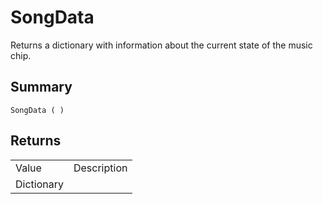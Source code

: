 # SongData

Returns a dictionary with information about the current state of the music chip.

## Summary

`SongData ( )`

## Returns

<table>
  <tr>
    <td>Value</td>
    <td>Description</td>
  </tr>
  <tr>
    <td>Dictionary</td>
    <td></td>
  </tr>
</table>


